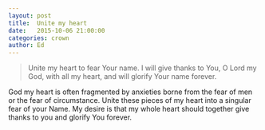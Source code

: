 ```yaml
---
layout: post
title:  Unite my heart
date:   2015-10-06 21:00:00
categories: crown
author: Ed
---
```


> Unite my heart to fear Your name. I will give thanks to You, O Lord my God, with all my heart, and will glorify Your name forever.

God my heart is often fragmented by anxieties borne from the fear of men or the fear of circumstance. Unite these pieces of my heart into a singular fear of your Name. My desire is that my whole heart should together give thanks to you and glorify You forever. 

